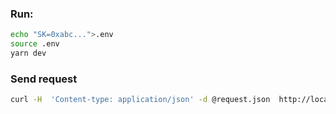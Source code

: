 ### Run:
```bash
echo "SK=0xabc...">.env
source .env
yarn dev
```
### Send request

```bash
curl -H  'Content-type: application/json' -d @request.json  http://localhost:8081/proveTx
```
